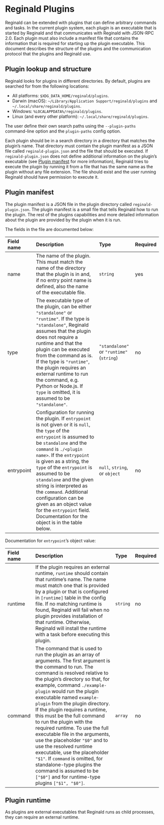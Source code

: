 # Reginald Plugins

Reginald can be extended with plugins that can define arbitrary commands and
tasks. In the current plugin system, each plugin is an executable that is
started by Reginald and that communicates with Reginald with JSON-RPC 2.0. Each
plugin must also include a manifest file that contains the information that is
required for starting up the plugin executable. This document describes the
structure of the plugins and the communication protocol that the plugins and
Reginald use.

## Plugin lookup and structure

Reginald looks for plugins in different directories. By default, plugins are
searched for from the following locations:

- All platforms: `$XDG_DATA_HOME/reginald/plugins`.
- Darwin (macOS): `~/Library/Application Support/reginald/plugins` and
  `~/.local/share/reginald/plugins`.
- Windows: `%LOCALAPPDATA%/reginald/plugins`.
- Linux (and every other platform): `~/.local/share/reginald/plugins`.

The user define their own search paths using the `--plugin-paths` command-line
option and the `plugin-paths` config option.

Each plugin should be in a search directory in a directory that matches the
plugin’s name. That directory must contain the plugin manifest as a JSON file
called `reginald-plugin.json` and the file that should be executed. If
`reginald-plugin.json` does not define additional information on the plugin’s
executable (see [Plugin manifest](#plugin-manifest) for more information),
Reginald tries to execute the plugin by running it from a file that has the same
name as the plugin without any file extension. The file should exist and the
user running Reginald should have permission to execute it.

## Plugin manifest

The plugin manifest is a JSON file in the plugin directory called
`reginald-plugin.json`. The plugin manifest is a small file that tells Reginald
how to run the plugin. The rest of the plugins capabilities and more detailed
information about the plugin are provided by the plugin when it is run.

The fields in the file are documented below:

| Field name | Description                                                                                                                                                                                                                                                                                                                                                                                                                                                                                    | Type                                     | Required |
| :--------- | :--------------------------------------------------------------------------------------------------------------------------------------------------------------------------------------------------------------------------------------------------------------------------------------------------------------------------------------------------------------------------------------------------------------------------------------------------------------------------------------------- | :--------------------------------------- | :------- |
| name       | The name of the plugin. This must match the name of the directory that the plugin is in and, if no entry point name is defined, also the name of the executable file.                                                                                                                                                                                                                                                                                                                          | `string`                                 | yes      |
| type       | The executable type of the plugin, can be either `"standalone"` or `"runtime"`. If the type is `"standalone"`, Reginald assumes that the plugin does not require a runtime and that the plugin can be executed from the command as is. If the type is `"runtime"`, the plugin requires an external runtime to run the command, e.g. Python or Node.js. If `type` is omitted, it is assumed to be `"standalone"`.                                                                               | `"standalone"` or `"runtime"` (`string`) | no       |
| entrypoint | Configuration for running the plugin. If `entrypoint` is not given or it is `null`, the `type` of the `entrypoint` is assumed to be `standalone` and the `command` is `./<plugin name>`. If the `entrypoint` is given as a string, the `type` of the `entrypoint` is assumed to be `standalone` and the given string is interpreted as the `command`. Additional configuration can be given as an object value for the `entrypoint` field. Documentation for the object is in the table below. | `null`, `string`, or `object`            | no       |

Documentation for `entrypoint`’s object value:

| Field name | Description                                                                                                                                                                                                                                                                                                                                                                                                                                                                                                                                                                                                                                                                                                            | Type     | Required |
| :--------- | :--------------------------------------------------------------------------------------------------------------------------------------------------------------------------------------------------------------------------------------------------------------------------------------------------------------------------------------------------------------------------------------------------------------------------------------------------------------------------------------------------------------------------------------------------------------------------------------------------------------------------------------------------------------------------------------------------------------------- | :------- | :------- |
| runtime    | If the plugin requires an external runtime, `runtime` should contain that runtime’s name. The name must match one that is provided by a plugin or that is configured in `[runtime]` table in the config file. If no matching runtime is found, Reginald will fail when no plugin provides installation of that runtime. Otherwise, Reginald will install the runtime with a task before executing this plugin.                                                                                                                                                                                                                                                                                                         | `string` | no       |
| command    | The command that is used to run the plugin as an array of arguments. The first argument is the command to run. The command is resolved relative to the plugin’s directory so that, for example, command `./example-plugin` would run the plugin executable named `example-plugin` from the plugin directory. If the plugin requires a runtime, this must be the full command to run the plugin with the required runtime. To use the full executable file in the arguments, use the placeholder `"$0"` and to use the resolved runtime executable, use the placeholder `"$1"`. If `command` is omitted, for standalone-type plugins the command is assumed to be `["$0"]` and for runtime-type plugins `["$1", "$0"]`. | `array`  | no       |

## Plugin runtime

As plugins are external executables that Reginald runs as child processes, they
can require an external runtime.
